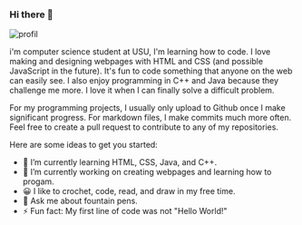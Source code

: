 ### Hi there 👋

![profil](https://user-images.githubusercontent.com/77309417/159502250-8e823944-a0eb-4912-96ba-10356d041754.png)


i'm computer science student at USU, I'm learning how to code. I love making and designing webpages with HTML and CSS (and possible JavaScript in the future). It's fun to code something that anyone on the web can easily see. I also enjoy programming in C++ and Java because they challenge me more. I love it when I can finally solve a difficult problem.

For my programming projects, I usually only upload to Github once I make significant progress. For markdown files, I make commits much more often. Feel free to create a pull request to contribute to any of my repositories.

Here are some ideas to get you started:

- 🌱 I’m currently learning HTML, CSS, Java, and C++.
- 🔭 I’m currently working on creating webpages and learning how to progam.
- 😀 I like to crochet, code, read, and draw in my free time.
- 💬 Ask me about fountain pens.
- ⚡ Fun fact: My first line of code was not "Hello World!"

